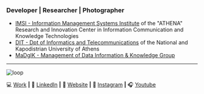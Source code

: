 ### Developer | Researcher | Photographer ###
- [IMSI - Information Management Systems Institute](https://www.athenarc.gr/en/imsi) of the "ATHENA" Research and Innovation Center in Information Communication and Knowledge Technologies
- [DIT - Dpt of Informatics and Telecommunications](https://www.di.uoa.gr/en) of the National and Kapodistrian University of Athens
- [MaDgIK - Management of Data Information & Knowledge Group](https://www.madgik.di.uoa.gr/)
************************************************************************************************************************************************

![loop](https://user-images.githubusercontent.com/41365637/110252497-73cf9680-7f8e-11eb-9086-c4412505a924.gif)

💻 [Work](https://www.madgik.di.uoa.gr/people/research/mzouros) **|** 
👔 [LinkedIn](https://www.linkedin.com/in/michael-zouros/) **|** 
🏡 [Website](https://www.michaelzouros.com/) **|** 
📸 [Instagram](https://www.instagram.com/mike.zou/?hl=el) **|** 
🎧 [Youtube](https://www.youtube.com/watch?v=yX9aeCNjukI)
